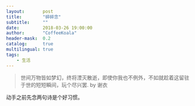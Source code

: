 ```yaml
---
layout:       post
title:        "碎碎念"
subtitle:     ""
date:         2018-03-26 19:00:00
author:       "CoffeeKoala"
header-mask:  0.2
catalog:      true
multilingual: true
tags:
    - 生活
---
```

> 世间万物皆如梦幻，终将湮灭散逝，即使你我也不例外，不如就趁着这留驻于世的短短瞬间，玩个尽兴罢. by 谢衣


动手之前先念两句诗是个好习惯。
